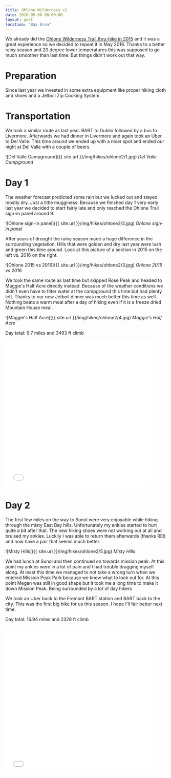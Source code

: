 ```yaml
---
title: Ohlone Wilderness v2
date: 2016-05-06 00:00:00
layout: post
location: "Bay Area"
---
```

We already did the [Ohlone Wilderness Trail thru-hike in 2015]({{site.url}}/hiking/Ohlone-Wilderness-Thru-Hike) and it was a great experience so we decided to repeat it in May 2016.
Thanks to a better rainy season and 20 degree lower temperatures this was supposed to go much smoother than last time. But things didn't work out that way.

<!--more-->

# Preparation

Since last year we invested in some extra equipment like proper hiking cloth and shoes and a Jetboil Zip Cooking System.

# Transportation

We took a similar route as last year. BART to Dublin followed by a bus to Livermore. Afterwards we had dinner in Livermore and again took an Uber to Del Valle. This time around we ended
up with a nicer spot and ended our night at Del Valle with a couple of beers.

![Del Valle Campground]({{ site.url }}/img/hikes/ohlone2/1.jpg)
*Del Valle Campground*

# Day 1

The weather forecast predicted some rain but we lucked out and stayed mostly dry. Just a little mugginess. Because we finished day 1 very early last year we decided to start fairly late and
only reached the Ohlone Trail sign-in panel around 9.

![Ohlone sign-in panel]({{ site.url }}/img/hikes/ohlone2/2.jpg)
*Ohlone sign-in panel*

After years of drought the rainy season made a huge difference in the surrounding vegetation. Hills that were golden and dry last year were lush and green this time around.
Look at this picture of a section in 2015 on the left vs. 2016 on the right.

![Ohlone 2015 vs 2016]({{ site.url }}/img/hikes/ohlone2/3.jpg)
*Ohlone 2015 vs 2016*

We took the same route as last time but skipped Rose Peak and headed to Maggie's Half Acre directly instead. Because of the weather conditions we didn't even have to filter water at the campground
this time but had plenty left. Thanks to our new Jetboil dinner was much better this time as well. Nothing beats a warm meal after a day of hiking even if it is a freeze dried Mountain House meal.

![Maggie's Half Acre]({{ site.url }}/img/hikes/ohlone2/4.jpg)
*Maggie's Half Acre*

Day total: 9.7 miles and 3493 ft climb

<iframe id="mapmyfitness_route" src="//snippets.mapmycdn.com/routes/view/embedded/814059793?width=600&height=400&line_color=E60f0bdb&rgbhex=DB0B0E&distance_markers=0&unit_type=imperial&map_mode=SATELLITE&last_updated=2015-08-20T11:39:12-07:00" height="460px" width="90%" frameborder="0"></iframe>

# Day 2

The first few miles on the way to Sunol were very enjoyable while hiking through the misty East Bay hills. Unfortunately my ankles started to hurt quite a bit after that. The new hiking shoes were
not working out at all and bruised my ankles. Luckily I was able to return them afterwards (thanks REI) and now have a pair that seems much better.

![Misty Hills]({{ site.url }}/img/hikes/ohlone2/5.jpg)
*Misty Hills*

We had lunch at Sunol and then continued on towards mission peak. At this point my ankles were in a lot of pain and I had trouble dragging myself along. At least this time we managed to not take
a wrong turn when we entered Mission Peak Park because we knew what to look out for. At this point Megan was still in good shape but it took me a long time to make it down Mission Peak. Being
surrounded by a lot of day hikers

We took an Uber back to the Fremont BART station and BART back to the city. This was the first big hike for us this season. I hope I'll fair better next time.

Day total: 16.94 miles and 2328 ft climb

<iframe id="mapmyfitness_route2" src="//snippets.mapmycdn.com/routes/view/embedded/1098585232?width=600&height=400&&line_color=E60f0bdb&rgbhex=DB0B0E&distance_markers=0&unit_type=imperial&map_mode=SATELLITE&last_updated=2016-06-02T14:34:50-07:00" height="460px" width="90%" frameborder="0"></iframe>